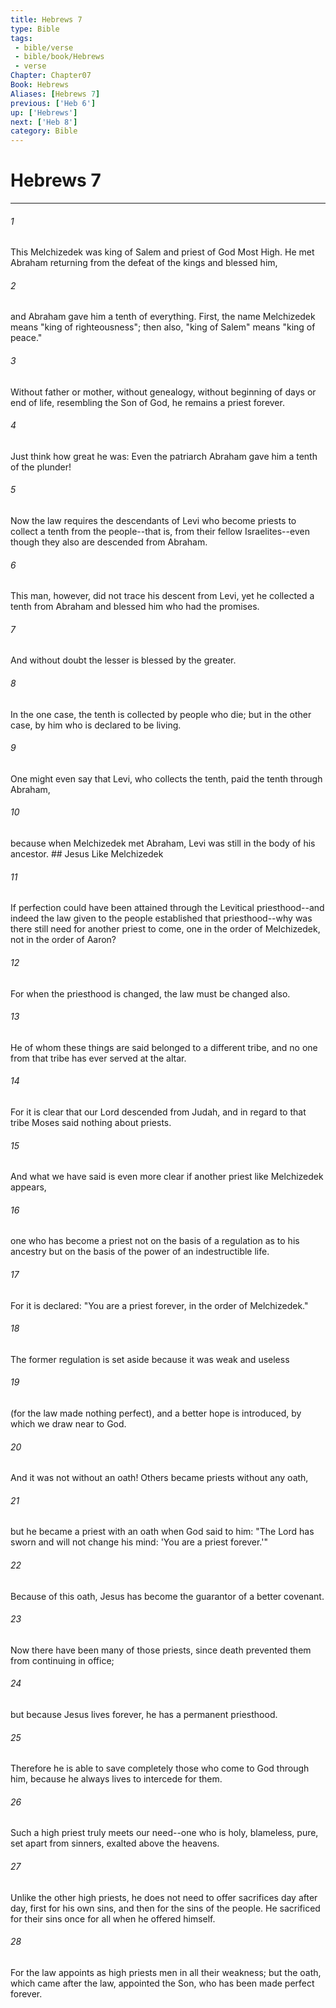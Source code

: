 ```yaml
---
title: Hebrews 7
type: Bible
tags:
 - bible/verse
 - bible/book/Hebrews
 - verse
Chapter: Chapter07
Book: Hebrews
Aliases: [Hebrews 7]
previous: ['Heb 6']
up: ['Hebrews']
next: ['Heb 8']
category: Bible
---
```

# Hebrews 7

***


###### 1 
This Melchizedek was king of Salem and priest of God Most High. He met Abraham returning from the defeat of the kings and blessed him, 

###### 2 
and Abraham gave him a tenth of everything. First, the name Melchizedek means "king of righteousness"; then also, "king of Salem" means "king of peace." 

###### 3 
Without father or mother, without genealogy, without beginning of days or end of life, resembling the Son of God, he remains a priest forever. 

###### 4 
Just think how great he was: Even the patriarch Abraham gave him a tenth of the plunder! 

###### 5 
Now the law requires the descendants of Levi who become priests to collect a tenth from the people--that is, from their fellow Israelites--even though they also are descended from Abraham. 

###### 6 
This man, however, did not trace his descent from Levi, yet he collected a tenth from Abraham and blessed him who had the promises. 

###### 7 
And without doubt the lesser is blessed by the greater. 

###### 8 
In the one case, the tenth is collected by people who die; but in the other case, by him who is declared to be living. 

###### 9 
One might even say that Levi, who collects the tenth, paid the tenth through Abraham, 

###### 10 
because when Melchizedek met Abraham, Levi was still in the body of his ancestor. ## Jesus Like Melchizedek 

###### 11 
If perfection could have been attained through the Levitical priesthood--and indeed the law given to the people established that priesthood--why was there still need for another priest to come, one in the order of Melchizedek, not in the order of Aaron? 

###### 12 
For when the priesthood is changed, the law must be changed also. 

###### 13 
He of whom these things are said belonged to a different tribe, and no one from that tribe has ever served at the altar. 

###### 14 
For it is clear that our Lord descended from Judah, and in regard to that tribe Moses said nothing about priests. 

###### 15 
And what we have said is even more clear if another priest like Melchizedek appears, 

###### 16 
one who has become a priest not on the basis of a regulation as to his ancestry but on the basis of the power of an indestructible life. 

###### 17 
For it is declared: "You are a priest forever, in the order of Melchizedek." 

###### 18 
The former regulation is set aside because it was weak and useless 

###### 19 
(for the law made nothing perfect), and a better hope is introduced, by which we draw near to God. 

###### 20 
And it was not without an oath! Others became priests without any oath, 

###### 21 
but he became a priest with an oath when God said to him: "The Lord has sworn and will not change his mind: 'You are a priest forever.'" 

###### 22 
Because of this oath, Jesus has become the guarantor of a better covenant. 

###### 23 
Now there have been many of those priests, since death prevented them from continuing in office; 

###### 24 
but because Jesus lives forever, he has a permanent priesthood. 

###### 25 
Therefore he is able to save completely those who come to God through him, because he always lives to intercede for them. 

###### 26 
Such a high priest truly meets our need--one who is holy, blameless, pure, set apart from sinners, exalted above the heavens. 

###### 27 
Unlike the other high priests, he does not need to offer sacrifices day after day, first for his own sins, and then for the sins of the people. He sacrificed for their sins once for all when he offered himself. 

###### 28 
For the law appoints as high priests men in all their weakness; but the oath, which came after the law, appointed the Son, who has been made perfect forever. 
